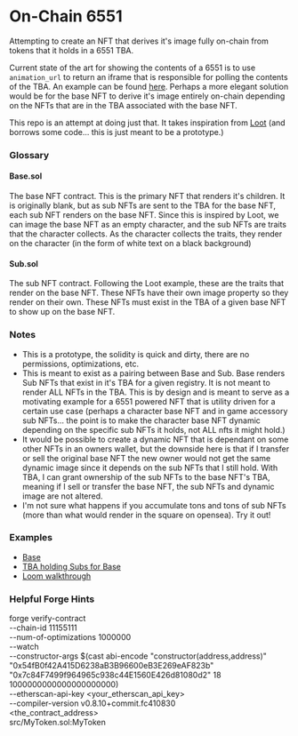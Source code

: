 # On-Chain 6551

Attempting to create an NFT that derives it's image fully on-chain from tokens that it holds in a 6551 TBA.

Current state of the art for showing the contents of a 6551 is to use `animation_url` to return an iframe that is responsible for polling the contents of the TBA. An example can be found [here](https://opensea.io/assets/ethereum/0x26727ed4f5ba61d3772d1575bca011ae3aef5d36/3305). Perhaps a more elegant solution would be for the base NFT to derive it's image entirely on-chain depending on the NFTs that are in the TBA associated with the base NFT.

This repo is an attempt at doing just that. It takes inspiration from [Loot](https://opensea.io/collection/lootproject) (and borrows some code... this is just meant to be a prototype.)

### Glossary

#### Base.sol

The base NFT contract. This is the primary NFT that renders it's children. It is originally blank, but as sub NFTs are sent to the TBA for the base NFT, each sub NFT renders on the base NFT. Since this is inspired by Loot, we can image the base NFT as an empty character, and the sub NFTs are traits that the character collects. As the character collects the traits, they render on the character (in the form of white text on a black background)

#### Sub.sol

The sub NFT contract. Following the Loot example, these are the traits that render on the base NFT. These NFTs have their own image property so they render on their own.
These NFTs must exist in the TBA of a given base NFT to show up on the base NFT.

### Notes

- This is a prototype, the solidity is quick and dirty, there are no permissions, optimizations, etc.
- This is meant to exist as a pairing between Base and Sub. Base renders Sub NFTs that exist in it's TBA for a given registry. It is not meant to render ALL NFTs in the TBA. This is by design and is meant to serve as a motivating example for a 6551 powered NFT that is utility driven for a certain use case (perhaps a character base NFT and in game accessory sub NFTs... the point is to make the character base NFT dynamic depending on the specific sub NFTs it holds, not ALL nfts it might hold.)
- It would be possible to create a dynamic NFT that is dependant on some other NFTs in an owners wallet, but the downside here is that if I transfer or sell the original base NFT the new owner would not get the same dynamic image since it depends on the sub NFTs that I still hold. With TBA, I can grant ownership of the sub NFTs to the base NFT's TBA, meaning if I sell or transfer the base NFT, the sub NFTs and dynamic image are not altered.
- I'm not sure what happens if you accumulate tons and tons of sub NFTs (more than what would render in the square on opensea). Try it out!

### Examples

- [Base](https://testnets.opensea.io/assets/goerli/0x746950c4cd575d641afd10cbd675b8e327ab9a3c/0)
- [TBA holding Subs for Base](https://testnets.opensea.io/0x9Df6118285fb50499d1f541bf0Ba499f6Fe2ED63)
- [Loom walkthrough](https://www.loom.com/share/5616f2613a2f4d48995b35b134b3eb13)

### Helpful Forge Hints

forge verify-contract \
 --chain-id 11155111 \
 --num-of-optimizations 1000000 \
 --watch \
 --constructor-args $(cast abi-encode "constructor(address,address)" "0x54fB0f42A415D6238aB3B96600eB3E269eAF823b" "0x7c84F7499f964965c938c44E1560E426d81080d2" 18 1000000000000000000000) \
 --etherscan-api-key <your_etherscan_api_key> \
 --compiler-version v0.8.10+commit.fc410830 \
 <the_contract_address> \
 src/MyToken.sol:MyToken
